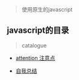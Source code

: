 > 使用原生的javascript

## javascript的目录

> catalogue

- [attention 注意点](./attention/)

- [自我总结](./summary/)

